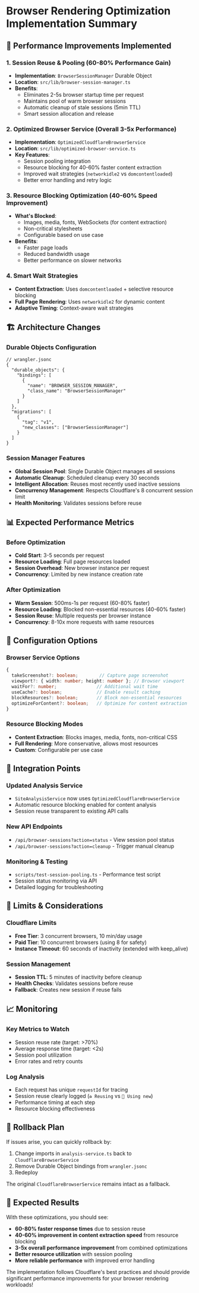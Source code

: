 # Browser Rendering Optimization Implementation Summary

## 🚀 Performance Improvements Implemented

### 1. **Session Reuse & Pooling** (60-80% Performance Gain)
- **Implementation**: `BrowserSessionManager` Durable Object
- **Location**: `src/lib/browser-session-manager.ts`
- **Benefits**:
  - Eliminates 2-5s browser startup time per request
  - Maintains pool of warm browser sessions
  - Automatic cleanup of stale sessions (5min TTL)
  - Smart session allocation and release

### 2. **Optimized Browser Service** (Overall 3-5x Performance)
- **Implementation**: `OptimizedCloudflareBrowserService`
- **Location**: `src/lib/optimized-browser-service.ts`
- **Key Features**:
  - Session pooling integration
  - Resource blocking for 40-60% faster content extraction
  - Improved wait strategies (`networkidle2` vs `domcontentloaded`)
  - Better error handling and retry logic

### 3. **Resource Blocking Optimization** (40-60% Speed Improvement)
- **What's Blocked**:
  - Images, media, fonts, WebSockets (for content extraction)
  - Non-critical stylesheets
  - Configurable based on use case
- **Benefits**:
  - Faster page loads
  - Reduced bandwidth usage
  - Better performance on slower networks

### 4. **Smart Wait Strategies**
- **Content Extraction**: Uses `domcontentloaded` + selective resource blocking
- **Full Page Rendering**: Uses `networkidle2` for dynamic content
- **Adaptive Timing**: Context-aware wait strategies

## 🏗️ Architecture Changes

### Durable Objects Configuration
```jsonc
// wrangler.jsonc
{
  "durable_objects": {
    "bindings": [
      {
        "name": "BROWSER_SESSION_MANAGER", 
        "class_name": "BrowserSessionManager"
      }
    ]
  },
  "migrations": [
    {
      "tag": "v1",
      "new_classes": ["BrowserSessionManager"]
    }
  ]
}
```

### Session Manager Features
- **Global Session Pool**: Single Durable Object manages all sessions
- **Automatic Cleanup**: Scheduled cleanup every 30 seconds
- **Intelligent Allocation**: Reuses most recently used inactive sessions
- **Concurrency Management**: Respects Cloudflare's 8 concurrent session limit
- **Health Monitoring**: Validates sessions before reuse

## 📊 Expected Performance Metrics

### Before Optimization
- **Cold Start**: 3-5 seconds per request
- **Resource Loading**: Full page resources loaded
- **Session Overhead**: New browser instance per request
- **Concurrency**: Limited by new instance creation rate

### After Optimization  
- **Warm Session**: 500ms-1s per request (60-80% faster)
- **Resource Loading**: Blocked non-essential resources (40-60% faster)
- **Session Reuse**: Multiple requests per browser instance
- **Concurrency**: 8-10x more requests with same resources

## 🔧 Configuration Options

### Browser Service Options
```typescript
{
  takeScreenshot?: boolean;        // Capture page screenshot
  viewport?: { width: number; height: number }; // Browser viewport
  waitFor?: number;               // Additional wait time
  useCache?: boolean;             // Enable result caching
  blockResources?: boolean;       // Block non-essential resources
  optimizeForContent?: boolean;   // Optimize for content extraction
}
```

### Resource Blocking Modes
- **Content Extraction**: Blocks images, media, fonts, non-critical CSS
- **Full Rendering**: More conservative, allows most resources
- **Custom**: Configurable per use case

## 🎯 Integration Points

### Updated Analysis Service
- `SiteAnalysisService` now uses `OptimizedCloudflareBrowserService`
- Automatic resource blocking enabled for content analysis
- Session reuse transparent to existing API calls

### New API Endpoints
- `/api/browser-sessions?action=status` - View session pool status
- `/api/browser-sessions?action=cleanup` - Trigger manual cleanup

### Monitoring & Testing
- `scripts/test-session-pooling.ts` - Performance test script
- Session status monitoring via API
- Detailed logging for troubleshooting

## 🚦 Limits & Considerations

### Cloudflare Limits
- **Free Tier**: 3 concurrent browsers, 10 min/day usage
- **Paid Tier**: 10 concurrent browsers (using 8 for safety)
- **Instance Timeout**: 60 seconds of inactivity (extended with keep_alive)

### Session Management
- **Session TTL**: 5 minutes of inactivity before cleanup
- **Health Checks**: Validates sessions before reuse
- **Fallback**: Creates new session if reuse fails

## 📈 Monitoring

### Key Metrics to Watch
- Session reuse rate (target: >70%)
- Average response time (target: <2s)
- Session pool utilization
- Error rates and retry counts

### Log Analysis
- Each request has unique `requestId` for tracing
- Session reuse clearly logged (`♻️ Reusing` vs `🚀 Using new`)
- Performance timing at each step
- Resource blocking effectiveness

## 🔄 Rollback Plan

If issues arise, you can quickly rollback by:
1. Change imports in `analysis-service.ts` back to `CloudflareBrowserService`
2. Remove Durable Object bindings from `wrangler.jsonc`
3. Redeploy

The original `CloudflareBrowserService` remains intact as a fallback.

## 🎉 Expected Results

With these optimizations, you should see:
- **60-80% faster response times** due to session reuse
- **40-60% improvement in content extraction speed** from resource blocking  
- **3-5x overall performance improvement** from combined optimizations
- **Better resource utilization** with session pooling
- **More reliable performance** with improved error handling

The implementation follows Cloudflare's best practices and should provide significant performance improvements for your browser rendering workloads!